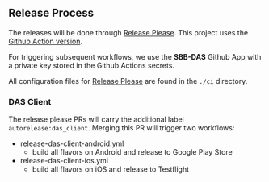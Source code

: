 ## Release Process

The releases will be done through [Release Please]. This project uses the [Github Action version].

For triggering subsequent workflows, we use the **SBB-DAS** Github App with a private key stored in the
Github Actions secrets.

All configuration files for [Release Please] are found in the `./ci` directory.

### DAS Client

The release please PRs will carry the additional label `autorelease:das_client`. 
Merging this PR will trigger two workflows:

* release-das-client-android.yml
  * build all flavors on Android and release to Google Play Store
* release-das-client-ios.yml
  * build all flavors on iOS and release to Testflight


[Release Please]: https://github.com/googleapis/release-please
[Github Action version]: https://github.com/googleapis/release-please-action